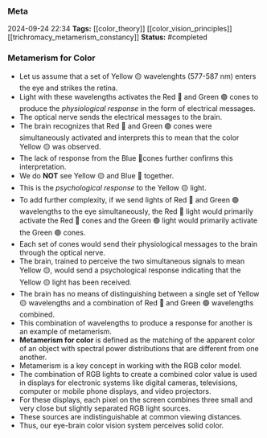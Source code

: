 ### Meta
2024-09-24 22:34
**Tags:** [[color_theory]] [[color_vision_principles]] [[trichromacy_metamerism_constancy]]
**Status:** #completed  

### Metamerism for Color
- Let us assume that a set of Yellow 🟡 wavelenghts (577-587 nm) enters the eye and strikes the retina.
- Light with these wavelengths activates the Red 🔴 and Green 🟢 cones to produce the *physiological response* in the form of electrical messages.
- The optical nerve sends the electrical messages to the brain.
- The brain recognizes that Red 🔴 and Green 🟢 cones were simultaneously activated and interprets this to mean that the color Yellow 🟡 was observed.
- The lack of response from the Blue 🔵cones further confirms this interpretation.
- We do **NOT** see Yellow 🟡 and Blue 🔵 together.
- This is the *psychological response* to the Yellow 🟡 light.
- To add further complexity, if we send lights of Red 🔴 and Green 🟢 wavelengths to the eye simultaneously, the Red 🔴 light would primarily activate the Red 🔴 cones and the Green 🟢 light would primarily activate the Green 🟢 cones.
- Each set of cones would send their physiological messages to the brain through the optical nerve.
- The brain, trained to perceive the two simultaneous signals to mean Yellow 🟡, would send a psychological response indicating that the Yellow 🟡 light has been received.
- The brain has no means of distinguishing between a single set of Yellow 🟡 wavelengths and a combination of Red 🔴 and Green 🟢 wavelengths combined.
- This combination of wavelengths to produce a response for another is an example of metamerism.
- **Metamerism for color** is defined as the matching of the apparent color of an object with spectral power distributions that are different from one another.
- Metamerism is a key concept in working with the RGB color model.
- The combination of RGB lights to create a combined color value is used in displays for electronic systems like digital cameras, televisions, computer or mobile phone displays, and video projectors.
- For these displays, each pixel on the screen combines three small and very close but slightly separated RGB light sources.
- These sources are indistinguishable at common viewing distances.
- Thus, our eye-brain color vision system perceives solid color.
